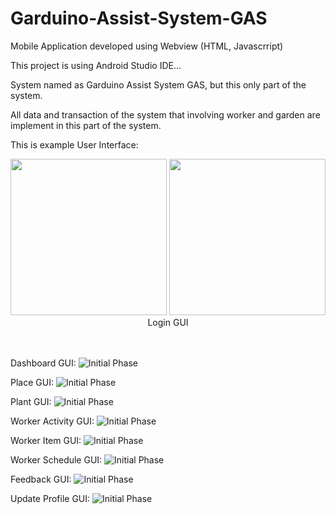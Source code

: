 # Garduino-Assist-System-GAS
Mobile Application developed using Webview (HTML, Javascrript)

This project is using Android Studio IDE...

System named as Garduino Assist System GAS, but this only part of the system.

All data and transaction of the system that involving worker and garden are implement in this part of the system.

This is example User Interface:



<img src="https://github.com/Syahiddan/Garduino-Assist-System-GAS/blob/master/GUI/login.png" width="250">
<img src="https://github.com/Syahiddan/Garduino-Assist-System-GAS/blob/master/GUI/login.png" width="250">
<center>Login GUI</center>
<br>
<br>

Dashboard GUI:
![Initial Phase](https://github.com/Syahiddan/Garduino-Assist-System-GAS/blob/master/GUI/dashboard.png)

Place GUI:
![Initial Phase](https://github.com/Syahiddan/Garduino-Assist-System-GAS/blob/master/GUI/PlaceActivity.png)

Plant GUI:
![Initial Phase](https://github.com/Syahiddan/Garduino-Assist-System-GAS/blob/master/GUI/PlantActivity.png)

Worker Activity GUI:
![Initial Phase](https://github.com/Syahiddan/Garduino-Assist-System-GAS/blob/master/GUI/WorkerActivity.png)

Worker Item GUI:
![Initial Phase](https://github.com/Syahiddan/Garduino-Assist-System-GAS/blob/master/GUI/WorkerItem.png)

Worker Schedule GUI:
![Initial Phase](https://github.com/Syahiddan/Garduino-Assist-System-GAS/blob/master/GUI/WorkerSchedule.png)

Feedback GUI:
![Initial Phase](https://github.com/Syahiddan/Garduino-Assist-System-GAS/blob/master/GUI/feedbackActivity.png)

Update Profile GUI:
![Initial Phase](https://github.com/Syahiddan/Garduino-Assist-System-GAS/blob/master/GUI/updateProfileActivity.png)
